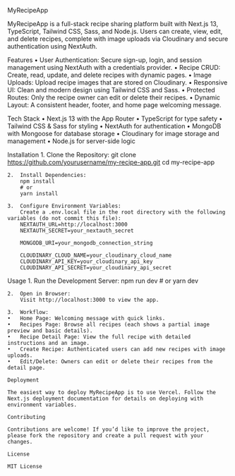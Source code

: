 MyRecipeApp

MyRecipeApp is a full-stack recipe sharing platform built with Next.js 13, TypeScript, Tailwind CSS, Sass, and Node.js. Users can create, view, edit, and delete recipes, complete with image uploads via Cloudinary and secure authentication using NextAuth.

Features
	•	User Authentication: Secure sign-up, login, and session management using NextAuth with a credentials provider.
	•	Recipe CRUD: Create, read, update, and delete recipes with dynamic pages.
	•	Image Uploads: Upload recipe images that are stored on Cloudinary.
	•	Responsive UI: Clean and modern design using Tailwind CSS and Sass.
	•	Protected Routes: Only the recipe owner can edit or delete their recipes.
	•	Dynamic Layout: A consistent header, footer, and home page welcoming message.

Tech Stack
	•	Next.js 13 with the App Router
	•	TypeScript for type safety
	•	Tailwind CSS & Sass for styling
	•	NextAuth for authentication
	•	MongoDB with Mongoose for database storage
	•	Cloudinary for image storage and management
	•	Node.js for server-side logic

Installation
	1.	Clone the Repository:
        git clone https://github.com/yourusername/my-recipe-app.git
        cd my-recipe-app

    2.	Install Dependencies:
        npm install
        # or
        yarn install
    
    3.	Configure Environment Variables:
        Create a .env.local file in the root directory with the following variables (do not commit this file):
        NEXTAUTH_URL=http://localhost:3000
        NEXTAUTH_SECRET=your_nextauth_secret

        MONGODB_URI=your_mongodb_connection_string

        CLOUDINARY_CLOUD_NAME=your_cloudinary_cloud_name
        CLOUDINARY_API_KEY=your_cloudinary_api_key
        CLOUDINARY_API_SECRET=your_cloudinary_api_secret


Usage
	1.	Run the Development Server:
        npm run dev
        # or
        yarn dev

    2.	Open in Browser:
        Visit http://localhost:3000 to view the app.
    
    3.	Workflow:
	•	Home Page: Welcoming message with quick links.
	•	Recipes Page: Browse all recipes (each shows a partial image preview and basic details).
	•	Recipe Detail Page: View the full recipe with detailed instructions and an image.
	•	Create Recipe: Authenticated users can add new recipes with image uploads.
	•	Edit/Delete: Owners can edit or delete their recipes from the detail page.

    Deployment

    The easiest way to deploy MyRecipeApp is to use Vercel. Follow the Next.js deployment documentation for details on deploying with environment variables.

    Contributing

    Contributions are welcome! If you’d like to improve the project, please fork the repository and create a pull request with your changes.

    License

    MIT License